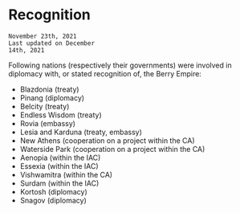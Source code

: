 # Recognition
<code>November 23th, 2021</code><br>
<code>Last updated on December 14th, 2021</code>
<br>
<p>Following nations (respectively their governments) were involved in diplomacy with, or stated recognition of, the Berry Empire:</p>
<ul>
  <li>Blazdonia (treaty)</li>
  <li>Pinang (diplomacy)</li>
  <li>Belcity (treaty)</li>
  <li>Endless Wisdom (treaty)</li>
  <li>Rovia (embassy)</li>
  <li>Lesia and Karduna (treaty, embassy)</li>
  <li>New Athens (cooperation on a project within the CA)</li>
  <li>Waterside Park (cooperation on a project within the CA)</li>
  <li>Aenopia (within the IAC)</li>
  <li>Essexia (within the IAC)</li>
  <li>Vishwamitra (within the CA)</li>
  <li>Surdam (within the IAC)</li>
  <li>Kortosh (diplomacy)</li>
  <li>Snagov (diplomacy)</li>
</ul>
